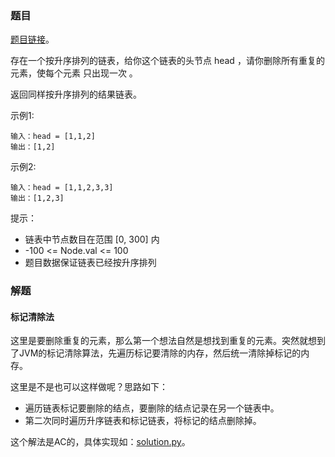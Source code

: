 ### 题目

[题目链接](https://leetcode-cn.com/problems/remove-duplicates-from-sorted-list/description/)。


存在一个按升序排列的链表，给你这个链表的头节点 head ，请你删除所有重复的元素，使每个元素 只出现一次 。

返回同样按升序排列的结果链表。

示例1:
```
输入：head = [1,1,2]
输出：[1,2]
```
示例2:
```
输入：head = [1,1,2,3,3]
输出：[1,2,3]
```

提示：
- 链表中节点数目在范围 [0, 300] 内
- -100 <= Node.val <= 100
- 题目数据保证链表已经按升序排列

### 解题
#### 标记清除法

这里是要删除重复的元素，那么第一个想法自然是想找到重复的元素。突然就想到了JVM的标记清除算法，先遍历标记要清除的内存，然后统一清除掉标记的内存。

这里是不是也可以这样做呢？思路如下：
- 遍历链表标记要删除的结点，要删除的结点记录在另一个链表中。
- 第二次同时遍历升序链表和标记链表，将标记的结点删除掉。

这个解法是AC的，具体实现如：[solution.py](solution.py)。